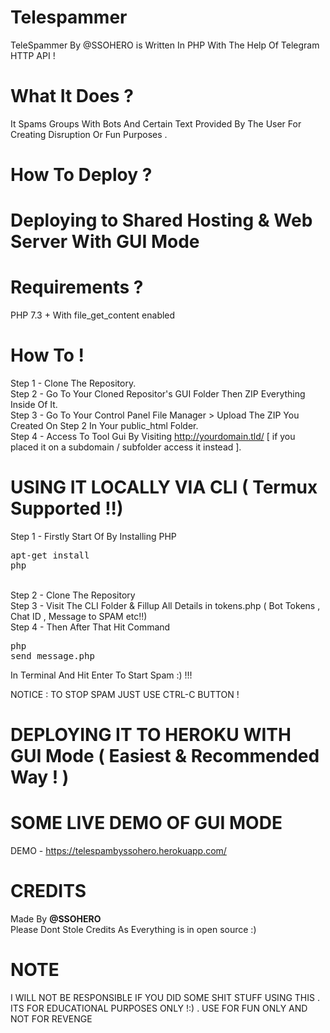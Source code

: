 # Telespammer
TeleSpammer By @SSOHERO is Written In PHP With The Help Of Telegram HTTP API ! 
# What It Does ?
It Spams Groups With Bots And Certain Text Provided By The User For Creating Disruption Or Fun Purposes .
# How To Deploy ?

# Deploying to Shared Hosting & Web Server With GUI Mode
# Requirements ?
PHP 7.3 + With file_get_content enabled <br>
# How To !
Step 1 - Clone The Repository.<br>
Step 2 - Go To Your Cloned Repositor's GUI Folder Then ZIP Everything Inside Of It.<br>
Step 3 - Go To Your Control Panel File Manager > Upload The ZIP You Created On Step 2 In Your public_html Folder.<br>
Step 4 - Access To Tool Gui By Visiting http://yourdomain.tld/ [ if you placed it on a subdomain / subfolder access it instead ].

# USING IT LOCALLY VIA CLI ( Termux Supported !!)

Step 1 - Firstly Start Of By Installing PHP <pre>apt-get install php</pre><br>
Step 2 - Clone The Repository<br>
Step 3 - Visit The CLI Folder & Fillup All Details in tokens.php ( Bot Tokens , Chat ID , Message to SPAM etc!!)<br>
Step 4 - Then After That Hit Command <pre>php send_message.php</pre> In Terminal And Hit Enter To Start Spam :) !!!<br>

NOTICE : TO STOP SPAM JUST USE CTRL-C BUTTON !

# DEPLOYING IT TO HEROKU WITH GUI Mode ( Easiest & Recommended Way ! )

# SOME LIVE DEMO OF GUI MODE

DEMO - https://telespambyssohero.herokuapp.com/

# CREDITS 

Made By <b>@SSOHERO</b> <br>
Please Dont Stole Credits As Everything is in open source :) <br>

# NOTE

I WILL NOT BE RESPONSIBLE IF YOU DID SOME SHIT STUFF USING THIS . ITS FOR EDUCATIONAL PURPOSES ONLY !:) . USE FOR FUN ONLY AND NOT FOR REVENGE
